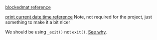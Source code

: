 [blockedmat reference](http://www.netlib.org/utk/papers/autoblock/node2.html)

[print current date time reference](http://stackoverflow.com/a/18635954) Note, not required for the project, just something to make it a bit nicer

We should be using `_exit()` not `exit()`. [See why](http://stackoverflow.com/a/2329834).

